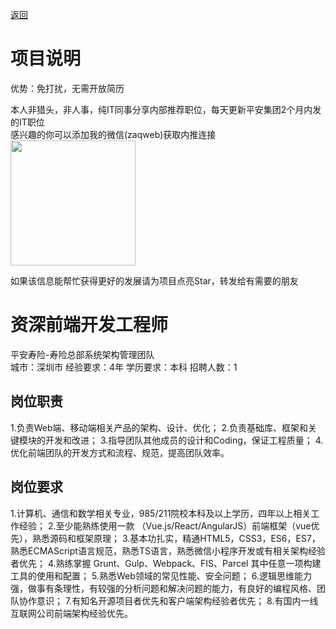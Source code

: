 [返回](../../)

# 项目说明

优势：免打扰，无需开放简历

本人非猎头，非人事，纯IT同事分享内部推荐职位，每天更新平安集团2个月内发的IT职位  
感兴趣的你可以添加我的微信(zaqweb)获取内推连接  
<img src="https://github.com/zaqweb/PA-IT-JOBS/blob/master/WechatICode.jpeg"  height="200" width="200">

如果该信息能帮忙获得更好的发展请为项目点亮Star，转发给有需要的朋友

# 资深前端开发工程师
平安寿险-寿险总部系统架构管理团队  
城市：深圳市 经验要求：4年 学历要求：本科  招聘人数：1

## 岗位职责
1.负责Web端、移动端相关产品的架构、设计、优化；
2.负责基础库、框架和关键模块的开发和改进；
3.指导团队其他成员的设计和Coding，保证工程质量；
4.优化前端团队的开发方式和流程、规范，提高团队效率。

## 岗位要求
1.计算机、通信和数学相关专业，985/211院校本科及以上学历，四年以上相关工作经验；
2.至少能熟练使用一款 （Vue.js/React/AngularJS）前端框架（vue优先），熟悉源码和框架原理；
3.基本功扎实，精通HTML5，CSS3，ES6，ES7，熟悉ECMAScript语言规范，熟悉TS语言，熟悉微信小程序开发或有相关架构经验者优先；
4.熟练掌握 Grunt、Gulp、Webpack、FIS、Parcel 其中任意一项构建工具的使用和配置；
5.熟悉Web领域的常见性能、安全问题；
6.逻辑思维能力强，做事有条理性，有较强的分析问题和解决问题的能力，有良好的编程风格、团队协作意识；
7.有知名开源项目者优先和客户端架构经验者优先；
8.有国内一线互联网公司前端架构经验优先。




